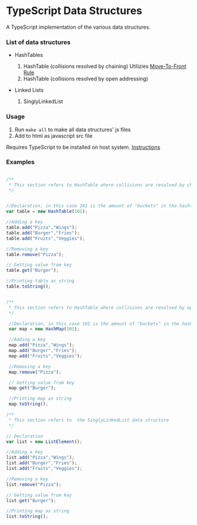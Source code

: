 # TypeScript Data Structures

A TypeScript implementation of the various data structures.

### List of data structures
* HashTables
  1. HashTable (collisions resolved by chaining) Utilizies [Move-To-Front Rule](https://en.wikipedia.org/wiki/Self-organizing_list#Move_to_Front_Method_.28MTF.29)
  2. HashTable (collisions resolved by open addressing)


* Linked Lists
  1. SinglyLinkedList



### Usage
1. Run `make all` to make all data structures' js files
2. Add to html as javascript src file

Requires TypeScript to be installed on host system. [Instructions](https://www.typescriptlang.org/index.html#download-links)





### Examples

```javascript

/**
 * This section refers to HashTable where collisions are resolved by chaining
 */


//Declaration, in this case 101 is the amount of "buckets" in the hashtable  
var table = new HashTable(101);

//Adding a key
table.add("Pizza","Wings");
table.add("Burger","Fries");
table.add("Fruits","Veggies");

//Removing a key
table.remove("Pizza");

// Getting value from key
table.get("Burger");

//Printing table as string
table.toString();


/**
 * This section refers to HashTable where collisions are resolved by open addressing
 */

 //Declaration, in this case 101 is the amount of "buckets" in the hashtable  
 var map = new HashMap(101);

 //Adding a key
 map.add("Pizza","Wings");
 map.add("Burger","Fries");
 map.add("Fruits","Veggies");

 //Removing a key
 map.remove("Pizza");

 // Getting value from key
 map.get("Burger");

 //Printing map as string
 map.toString();

/**
 * This section refers to  the SinglyLinkedList data structure
 */

// Declaration
var list = new ListElement();

//Adding a key
list.add("Pizza","Wings");
list.add("Burger","Fries");
list.add("Fruits","Veggies");

//Removing a key
list.remove("Pizza");

// Getting value from key
list.get("Burger");

//Printing map as string
list.toString();


```
